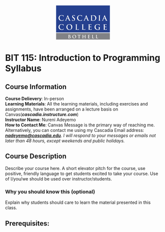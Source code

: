 <p align="center">
  <a href="https://www.cascadia.edu">
      <img src="./CascadiaLogo/CascadiaCollegeLogo.jpg" height="110">
  </a>
</p>



# BIT 115: Introduction to Programming Syllabus


## Course Information
**Course Delievery**: In-person  
**Learning Materials**: All the learning materials, including exercises and assignments, have been arranged on a lecture basis on Canvas(***cascadia.instructure.com***)   
**Instructor Name**: Nureni Adeyemo   
**How to Contact Me**: Canvas Message is the primary way of reaching me. Alternatively, you can contact me using my Cascadia Email address: ***nadeyemo@cascadia.edu***. *I will respond to your messages or emails not later than 48 hours, except weekends and public holidays.*    


## Course Description
Describe your course here. A short elevator pitch for the course, use positive, friendly language to get students excited to take your course. Use of I/you/we should be used over instructor/students.    

### Why you should know this (optional)

Explain why students should care to learn the material presented in this class.

## Prerequisites:  
